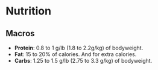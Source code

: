 # Nutrition
## Macros
- **Protein**: 0.8 to 1 g/lb (1.8 to 2.2g/kg) of bodyweight.
- **Fat**: 15 to 20% of calories. And for extra calories.
- **Carbs**: 1.25 to 1.5 g/lb (2.75 to 3.3 g/kg) of bodyweight.